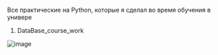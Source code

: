 Все практические на Python, которые я сделал во время обучения в универе
1. DataBase_course_work








![image](https://github.com/Pokulord/RTFPRACTICS/assets/74642054/ea6998a0-12db-4d2b-97e3-376ad639467b)

